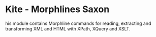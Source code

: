 # Kite - Morphlines Saxon

his module contains Morphline commands for reading, extracting and transforming XML and HTML with XPath, XQuery and XSLT.
